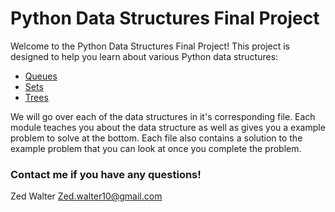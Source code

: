 # Python Data Structures Final Project

Welcome to the Python Data Structures Final Project! This project is designed to help you learn about various Python data structures:

* [Queues]()
* [Sets]()
* [Trees]()

We will go over each of the data structures in it's corresponding file. Each module teaches you about the data structure as well as gives you a example problem to solve at the bottom. Each file also contains a solution to the example problem that you can look at once you complete the problem.

### Contact me if you have any questions!

Zed Walter 
Zed.walter10@gmail.com
